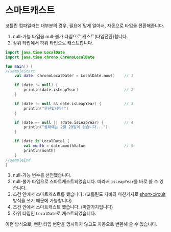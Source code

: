 # 스마트캐스트

코틀린 컴파일러는 대부분의 경우, 필요에 맞게 알아서, 자동으로 타입을 전환해줍니다.

1. null-가능 타입을 null-불가 타입으로 캐스트(타입전환)합니다.
2. 상위 타입에서 하위 타입으로 캐스트합니다.

```kotlin
import java.time.LocalDate
import java.time.chrono.ChronoLocalDate

fun main() {
//sampleStart
    val date: ChronoLocalDate? = LocalDate.now()    // 1

    if (date != null) {
        println(date.isLeapYear)                    // 2
    }

    if (date != null && date.isLeapYear) {          // 3
        println("윤년입니다!")
    }

    if (date == null || !date.isLeapYear) {         // 4
        println("올해에는 2월 29일이 없습니다...")
    }

    if (date is LocalDate) {
        val month = date.monthValue                 // 5
        println(month)
    }
//sampleEnd
}

```

1. null-가능 변수를 선언했습니다.
2. null-불가 타입으로 스마트캐스트되었습니다. 따라서 `isLeapYear`를 바로 쓸 수 있습니다.
3. 조건 안에서 스마트캐스트를 했습니다. (코틀린도 자바와 마찬가지로 [short-circuit](https://en.wikipedia.org/wiki/Short-circuit_evaluation)방식을 쓰기 때문에 가능합니다)
4. 조건 안에서 스마트캐스트 했습니다. (마찬가지입니다)
5. 하위 타입인 `LocalDate`로 캐스트되었습니다.

이런 방식으로, 뻔한 타입 변환을 명시하지 않고도 자동으로 변환해 쓸 수 있습니다.